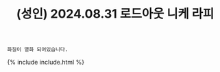﻿---
title: (성인) 2024.08.31 로드아웃 니케 라피
categories: [2024, 스튜디오, 코스프레]
comments: false
model: [
    "loadoutstudio240831_Ggingnyang",
]
thumbnail: /assets/img/2024/08-31/IMG9288무료.jpg
---

`화질이 열화 되어있습니다.`

{% include include.html %}

<!-- 트위터에 올림 -->